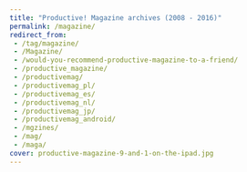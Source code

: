 ```yaml
---
title: "Productive! Magazine archives (2008 - 2016)"
permalink: /magazine/
redirect_from:
 - /tag/magazine/
 - /Magazine/
 - /would-you-recommend-productive-magazine-to-a-friend/
 - /productive_magazine/
 - /productivemag/
 - /productivemag_pl/
 - /productivemag_es/
 - /productivemag_nl/
 - /productivemag_jp/
 - /productivemag_android/
 - /mgzines/
 - /mag/
 - /maga/
cover: productive-magazine-9-and-1-on-the-ipad.jpg
---
```

